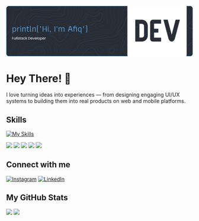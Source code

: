 ![Header](github-header-banner.png)

# Hey There! 👋

I love turning ideas into experiences — from designing engaging UI/UX systems to building them into real products on web and mobile platforms.

## Skills

[![My Skills](https://skillicons.dev/icons?i=html,css,js,kotlin,python)](https://skillicons.dev)

<div>
<img src="https://img.shields.io/badge/HTML5-E34F26?style=for-the-badge&logo=html5&logoColor=white"/>
<img src="https://img.shields.io/badge/CSS3-1572B6?style=for-the-badge&logo=css3&logoColor=white"/>
<img src="https://img.shields.io/badge/JavaScript-323330?style=for-the-badge&logo=javascript&logoColor=F7DF1E"/>
<img src="https://img.shields.io/badge/Kotlin-B125EA?style=for-the-badge&logo=kotlin&logoColor=white"/>
<img src="https://img.shields.io/badge/Python-3776AB?style=for-the-badge&logo=python&logoColor=white"/>
</div>

## Connect with me

[![Instagram](https://img.shields.io/badge/Instagram-E4405F?style=for-the-badge&logo=instagram&logoColor=white)](https://www.instagram.com/afiqalghazali_/) [![LinkedIn](https://img.shields.io/badge/LinkedIn-0077B5?style=for-the-badge&logo=linkedin&logoColor=white)](https://www.linkedin.com/in/afiqalghazali/)

## My GitHub Stats

<div>
  <img src="https://github-readme-stats.vercel.app/api?username=afiqalghazali&show_icons=true&theme=tokyonight" height="180px"/>
  <img src="https://github-readme-stats.vercel.app/api/top-langs/?username=afiqalghazali&layout=compact&theme=tokyonight" height="180px"/>
</div>
